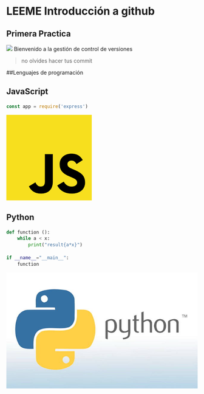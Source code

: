 # LEEME Introducción a github
## Primera Practica
![](https://res.cloudinary.com/practicaldev/image/fetch/s--i_sb3chq--/c_imagga_scale,f_auto,fl_progressive,h_900,q_auto,w_1600/https://thepracticaldev.s3.amazonaws.com/i/fk0849hvg2rt13bpqhjy.jpg)
Bienvenido a la gestión de control de versiones
>no olvides hacer tus commit

##Lenguajes de programación
## JavaScript
```js
const app = require('express')
```
![](images/js.png)

## Python
```python
def function (): 
    while a < x:
        print("result{a*x}")

if __name__="__main__":
    function
```
![](images/python.jpg)
